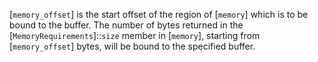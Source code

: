 [`memory_offset`] is the start offset of the region of [`memory`]
which is to be bound to the buffer.
The number of bytes returned in the
[`MemoryRequirements`]::`size` member in [`memory`], starting
from [`memory_offset`] bytes, will be bound to the specified buffer.